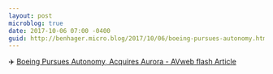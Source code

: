 ```yaml
---
layout: post
microblog: true
date: 2017-10-06 07:00 -0400
guid: http://benhager.micro.blog/2017/10/06/boeing-pursues-autonomy.html
---
```

✈️ [Boeing Pursues Autonomy, Acquires Aurora - AVweb flash Article](https://www.avweb.com/avwebflash/news/Boeing-Pursues-Autonomy-Acquires-Aurora-229716-1.html)
